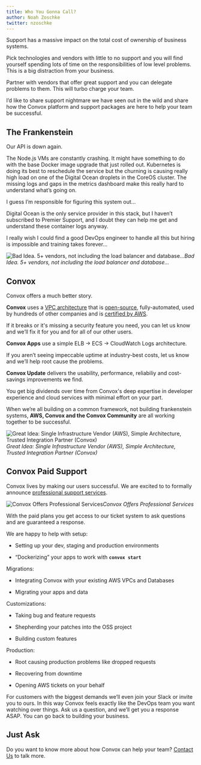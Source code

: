 ```yaml
---
title: Who You Gonna Call?
author: Noah Zoschke
twitter: nzoschke
---
```


Support has a massive impact on the total cost of ownership of business systems.

Pick technologies and vendors with little to no support and you will find yourself spending lots of time on the responsibilities of low level problems. This is a big distraction from your business.

Partner with vendors that offer great support and you can delegate problems to them. This will turbo charge your team.

I’d like to share support nightmare we have seen out in the wild and share how the Convox platform and support packages are here to help your team be successful.

<!--more-->

## The Frankenstein

Our API is down again.

The Node.js VMs are constantly crashing. It might have something to do with the base Docker image upgrade that just rolled out. Kubernetes is doing its best to reschedule the service but the churning is causing really high load on one of the Digital Ocean droplets in the CoreOS cluster. The missing logs and gaps in the metrics dashboard make this really hard to understand what’s going on.

I guess I’m responsible for figuring this system out… 

Digital Ocean is the only service provider in this stack, but I haven’t subscribed to Premier Support, and I doubt they can help me get and understand these container logs anyway.

I really wish I could find a good DevOps engineer to handle all this but hiring is impossible and training takes forever…

![Bad Idea. 5+ vendors, not including the load balancer and database…](https://medium2.global.ssl.fastly.net/max/2000/1*yjtai-Lgs6QR4s4eRLLnQQ.png)*Bad Idea. 5+ vendors, not including the load balancer and database…*

## Convox

Convox offers a much better story.

**Convox** uses a [VPC architecture](https://convox.com/docs/rack/) that is [open-source](https://github.com/convox/rack), fully-automated, used by hundreds of other companies and is [certified by AWS](https://aws.amazon.com/containers/partners/).

If it breaks or it's missing a security feature you need, you can let us know and we’ll fix it for you and for all of our other users.

**Convox Apps** use a simple ELB → ECS → CloudWatch Logs architecture.

If you aren’t seeing impeccable uptime at industry-best costs, let us know and we’ll help root cause the problems.

**Convox Update** delivers the usability, performance, reliabiliy and cost-savings improvements we find.

You get big dividends over time from Convox's deep expertise in developer experience and cloud services with minimal effort on your part.

When we’re all building on a common framework, not building frankenstein systems, **AWS, Convox and the Convox Community** are all working together to be successful.

![Great Idea: Single Infrastructure Vendor (AWS), Simple Architecture, Trusted Integration Partner (Convox)](https://medium2.global.ssl.fastly.net/max/2000/1*gl4EaWJPXxm3vV-9_20TYw.png)*Great Idea: Single Infrastructure Vendor (AWS), Simple Architecture, Trusted Integration Partner (Convox)*

## Convox Paid Support

Convox lives by making our users successful. We are excited to to formally announce [professional support services](https://convox.com/pricing/).

![Convox Offers Professional Services](https://medium2.global.ssl.fastly.net/max/4808/1*X42bl-fT3VYv0RayRp5nlw.png)*Convox Offers Professional Services*

With the paid plans you get access to our ticket system to ask questions and are guaranteed a response.

We are happy to help with setup:

* Setting up your dev, staging and production environments

* “Dockerizing” your apps to work with **`convox start`**

Migrations:

* Integrating Convox with your existing AWS VPCs and Databases

* Migrating your apps and data

Customizations:

* Taking bug and feature requests

* Shepherding your patches into the OSS project

* Building custom features

Production:

* Root causing production problems like dropped requests

* Recovering from downtime

* Opening AWS tickets on your behalf

For customers with the biggest demands we’ll even join your Slack or invite you to ours. In this way Convox feels exactly like the DevOps team you want watching over things. Ask us a question, and we’ll get you a response ASAP. You can go back to building your business.

## Just Ask

Do you want to know more about how Convox can help your team? <a id="contact_us" href="#" class="cta js-intercom-show">Contact Us</a> to talk more.
